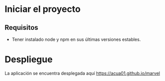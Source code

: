# Iniciar el proyecto

## Requisitos

- Tener instalado node y npm en sus últimas versiones estables.

# Despliegue

La aplicación se encuentra desplegada aquí https://acua01.github.io/marvel
